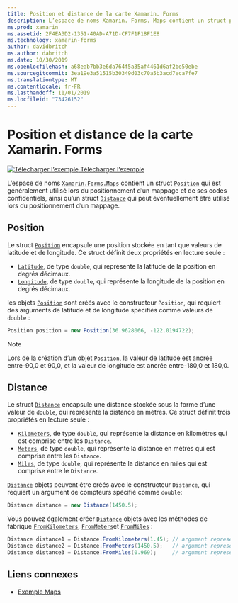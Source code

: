 ```yaml
---
title: Position et distance de la carte Xamarin. Forms
description: L’espace de noms Xamarin. Forms. Maps contient un struct position qui est généralement utilisé lors du positionnement d’un mappage et de ses codes confidentiels, ainsi qu’un struct de distance qui peut éventuellement être utilisé lors du positionnement d’une carte.
ms.prod: xamarin
ms.assetid: 2F4EA3D2-1351-40AD-A71D-CF7F1F18F1E8
ms.technology: xamarin-forms
author: davidbritch
ms.author: dabritch
ms.date: 10/30/2019
ms.openlocfilehash: a68eab7bb3e6da764f5a35af4461d6af2be50ebe
ms.sourcegitcommit: 3ea19e3a51515b30349d03c70a5b3acd7eca7fe7
ms.translationtype: MT
ms.contentlocale: fr-FR
ms.lasthandoff: 11/01/2019
ms.locfileid: "73426152"
---
```

# <a name="xamarinforms-map-position-and-distance"></a>Position et distance de la carte Xamarin. Forms

[![Télécharger l’exemple](~/media/shared/download.png) Télécharger l’exemple](https://docs.microsoft.com/samples/xamarin/xamarin-forms-samples/workingwithmaps)

L’espace de noms [`Xamarin.Forms.Maps`](xref:Xamarin.Forms.Maps) contient un struct [`Position`](xref:Xamarin.Forms.Maps.Position) qui est généralement utilisé lors du positionnement d’un mappage et de ses codes confidentiels, ainsi qu’un struct [`Distance`](xref:Xamarin.Forms.Maps.Distance) qui peut éventuellement être utilisé lors du positionnement d’un mappage.

## <a name="position"></a>Position

Le struct [`Position`](xref:Xamarin.Forms.Maps.Position) encapsule une position stockée en tant que valeurs de latitude et de longitude. Ce struct définit deux propriétés en lecture seule :

- [`Latitude`](xref:Xamarin.Forms.Maps.Position.Latitude), de type `double`, qui représente la latitude de la position en degrés décimaux.
- [`Longitude`](xref:Xamarin.Forms.Maps.Position.Longitude), de type `double`, qui représente la longitude de la position en degrés décimaux.

les objets [`Position`](xref:Xamarin.Forms.Maps.Position) sont créés avec le constructeur `Position`, qui requiert des arguments de latitude et de longitude spécifiés comme valeurs de `double` :

```csharp
Position position = new Position(36.9628066, -122.0194722);
```

> [!NOTE]
> Lors de la création d’un objet `Position`, la valeur de latitude est ancrée entre-90,0 et 90,0, et la valeur de longitude est ancrée entre-180,0 et 180,0.

## <a name="distance"></a>Distance

Le struct [`Distance`](xref:Xamarin.Forms.Maps.Distance) encapsule une distance stockée sous la forme d’une valeur de `double`, qui représente la distance en mètres. Ce struct définit trois propriétés en lecture seule :

- [`Kilometers`](xref:Xamarin.Forms.Maps.Distance.Kilometers), de type `double`, qui représente la distance en kilomètres qui est comprise entre les `Distance`.
- [`Meters`](xref:Xamarin.Forms.Maps.Distance.Meters), de type `double`, qui représente la distance en mètres qui est comprise entre les `Distance`.
- [`Miles`](xref:Xamarin.Forms.Maps.Distance.Miles), de type `double`, qui représente la distance en miles qui est comprise entre le `Distance`.

[`Distance`](xref:Xamarin.Forms.Maps.Distance) objets peuvent être créés avec le constructeur `Distance`, qui requiert un argument de compteurs spécifié comme `double`:

```csharp
Distance distance = new Distance(1450.5);
```

Vous pouvez également créer [`Distance`](xref:Xamarin.Forms.Maps.Distance) objets avec les méthodes de fabrique [`FromKilometers`](xref:Xamarin.Forms.Maps.Distance.FromKilometers*), [`FromMeters`](xref:Xamarin.Forms.Maps.Distance.FromMeters*)et [`FromMiles`](xref:Xamarin.Forms.Maps.Distance.FromMiles*) :

```csharp
Distance distance1 = Distance.FromKilometers(1.45); // argument represents the number of kilometers
Distance distance2 = Distance.FromMeters(1450.5);   // argument represents the number of meters
Distance distance3 = Distance.FromMiles(0.969);     // argument represents the number of miles
```

## <a name="related-links"></a>Liens connexes

- [Exemple Maps](https://docs.microsoft.com/samples/xamarin/xamarin-forms-samples/workingwithmaps)
